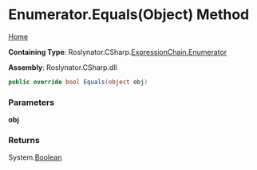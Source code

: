 <a name="_top"></a>

# Enumerator\.Equals\(Object\) Method

[Home](../../../../../README.md#_top)

**Containing Type**: Roslynator\.CSharp\.[ExpressionChain.Enumerator](../README.md#_top)

**Assembly**: Roslynator\.CSharp\.dll

```csharp
public override bool Equals(object obj)
```

### Parameters

**obj**

### Returns

System\.[Boolean](https://docs.microsoft.com/en-us/dotnet/api/system.boolean)

